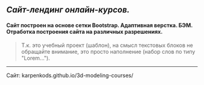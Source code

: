 ## _Сайт-лендинг онлайн-курсов._	

#### Сайт построен на основе сетки Bootstrap. Адаптивная верстка. БЭМ. Отработка построения сайта на различных разрешениях. 

>Т.к. это учебный проект (шаблон), на смысл текстовых блоков не обращайте внимание, это просто наполнение (набор слов по типу "Lorem...").

***
Сайт: karpenkods.github.io/3d-modeling-courses/

